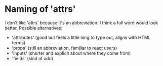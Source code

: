 # Naming of 'attrs'

I don't like 'attrs' because it's an abbreviation. I think a full word would look better. Possible alternatives:

- 'attributes' (good but feels a little long to type out, aligns with HTML terms)
- 'props' (still an abbreviation, familiar to react users)
- 'inputs' (shorter and explicit about where they come from)
- 'fields' (kind of odd)
